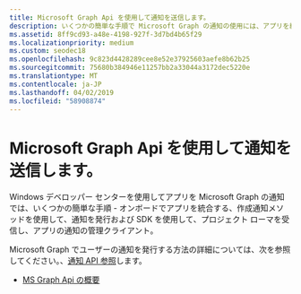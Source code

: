 ```yaml
---
title: Microsoft Graph Api を使用して通知を送信します。
description: いくつかの簡単な手順で Microsoft Graph の通知の使用には、アプリを統合します。
ms.assetid: 8ff9cd93-a48e-4198-927f-3d7bd4b65f29
ms.localizationpriority: medium
ms.custom: seodec18
ms.openlocfilehash: 9c823d4428289cee8e52e37925603aefe8b62b25
ms.sourcegitcommit: 75680b384946e11257bb2a33044a3172dec5220e
ms.translationtype: MT
ms.contentlocale: ja-JP
ms.lasthandoff: 04/02/2019
ms.locfileid: "58908874"
---
```

# <a name="sending-notifications-using-microsoft-graph-apis"></a>Microsoft Graph Api を使用して通知を送信します。

Windows デベロッパー センターを使用してアプリを Microsoft Graph の通知では、いくつかの簡単な手順 - オンボードでアプリを統合する、作成通知メソッドを使用して、通知を発行および SDK を使用して、プロジェクト ローマを受信し、アプリの通知の管理クライアント。

Microsoft Graph でユーザーの通知を発行する方法の詳細については、次を参照してください。、[通知 API 参照](https://developer.microsoft.com/graph/docs/api-reference/beta/resources/notifications-api-overview)します。

* [MS Graph Api の概要](https://developer.microsoft.com/en-us/graph/docs/concepts/notifications-concept-overview)
